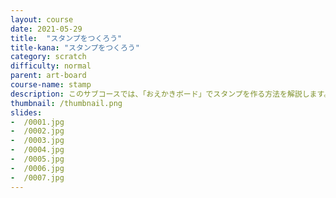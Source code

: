 ```yaml
---
layout: course
date: 2021-05-29
title:  "スタンプをつくろう"
title-kana: "スタンプをつくろう"
category: scratch
difficulty: normal
parent:	art-board
course-name: stamp
description: このサブコースでは、「おえかきボード」でスタンプを作る方法を解説します。スライドで誰でも簡単に学べるビジュアルプログラミング学習サイト「メクルン」を使って、Scratch（スクラッチ）の学習をはじめよう。
thumbnail: /thumbnail.png
slides:
-  /0001.jpg
-  /0002.jpg
-  /0003.jpg
-  /0004.jpg
-  /0005.jpg
-  /0006.jpg
-  /0007.jpg
---
```


